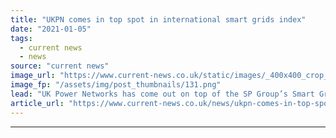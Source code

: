 ```yaml
---
title: "UKPN comes in top spot in international smart grids index"
date: "2021-01-05"
tags: 
  - current news
  - news
source: "current news"
image_url: "https://www.current-news.co.uk/static/images/_400x400_crop_center-center/Smart-Wires-UKPN.png"
image_fp: "/assets/img/post_thumbnails/131.png"
lead: "​UK Power Networks has come out on top of the SP Group’s Smart Grid Index (SGI) for 2020, jumping ahead of last year's winner, US company PG&E."
article_url: "https://www.current-news.co.uk/news/ukpn-comes-in-top-spot-in-international-smart-grids-index?utm_source=rss-feeds&utm_medium=rss&utm_campaign=rss"
---
```


---
